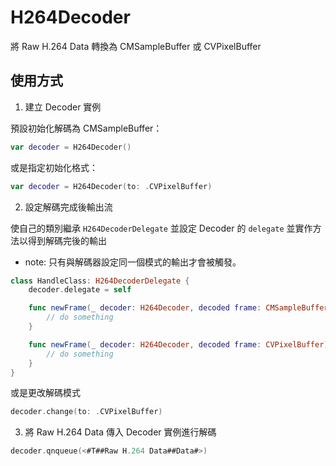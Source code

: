 # H264Decoder

將 Raw H.264 Data 轉換為 CMSampleBuffer 或 CVPixelBuffer

## 使用方式

1. 建立 Decoder 實例

預設初始化解碼為 CMSampleBuffer：
```swift
var decoder = H264Decoder()
```
或是指定初始化格式：
```swift
var decoder = H264Decoder(to: .CVPixelBuffer)
```

2. 設定解碼完成後輸出流

使自己的類別繼承 `H264DecoderDelegate` 並設定 Decoder 的 `delegate` 並實作方法以得到解碼完後的輸出

- note: 只有與解碼器設定同一個模式的輸出才會被觸發。
```swift
class HandleClass: H264DecoderDelegate {
    decoder.delegate = self

    func newFrame(_ decoder: H264Decoder, decoded frame: CMSampleBuffer) {
        // do something
    }

    func newFrame(_ decoder: H264Decoder, decoded frame: CVPixelBuffer) {
        // do something
    }
}
```

或是更改解碼模式
```swift
decoder.change(to: .CVPixelBuffer)
```

3. 將 Raw H.264 Data 傳入 Decoder 實例進行解碼
```swift
decoder.qnqueue(<#T##Raw H.264 Data##Data#>)
```
